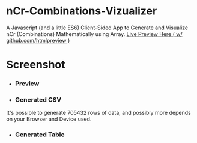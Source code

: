 # nCr-Combinations-Vizualizer
A Javascript (and a little ES6) Client-Sided App to Generate and Visualize nCr (Combinations) Mathematically using Array.
[Live Preview Here ( w/ github.com/htmlpreview )](https://htmlpreview.github.io/?https://github.com/jxxvxs/nCr-Combinations-Vizualizer/blob/main/index.html)

# Screenshot

* ### Preview
[](./example/pages.png)

* ### Generated CSV
It's possible to generate 705432 rows of data, and possibly more depends on your Browser and Device used.
[](./example/csvdata.png)

* ### Generated Table
[](./example/ncrdata.png)

